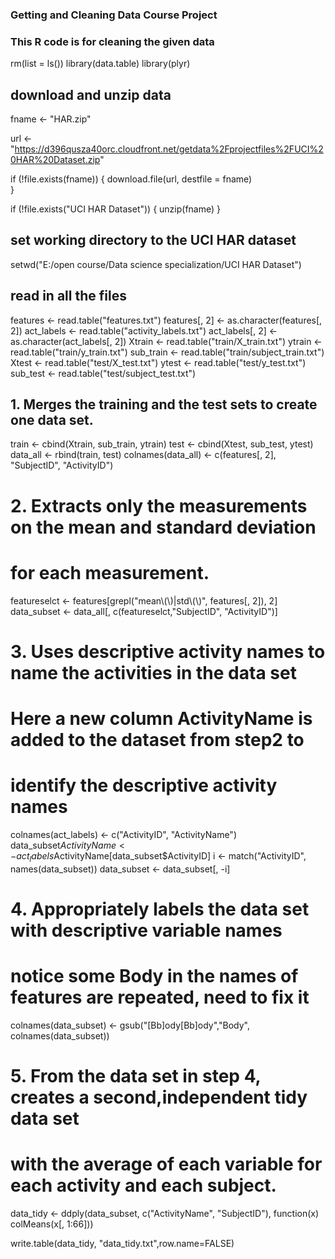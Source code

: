 ### Getting and Cleaning Data Course Project ###

### This R code is for cleaning the given data


rm(list = ls())
library(data.table)
library(plyr)

## download and unzip data
fname <- "HAR.zip"

url <- "https://d396qusza40orc.cloudfront.net/getdata%2Fprojectfiles%2FUCI%20HAR%20Dataset.zip"

if (!file.exists(fname)) {
  download.file(url, destfile = fname)  
}

if (!file.exists("UCI HAR Dataset")) {
  unzip(fname)
}
## set working directory to the UCI HAR dataset

setwd("E:/open course/Data science specialization/UCI HAR Dataset")

## read in all the files
features <- read.table("features.txt")
features[, 2] <- as.character(features[, 2])
act_labels <- read.table("activity_labels.txt")
act_labels[, 2] <- as.character(act_labels[, 2])
Xtrain <- read.table("train/X_train.txt")
ytrain <- read.table("train/y_train.txt")
sub_train <- read.table("train/subject_train.txt")
Xtest <- read.table("test/X_test.txt")
ytest <- read.table("test/y_test.txt")
sub_test <- read.table("test/subject_test.txt")

##  1. Merges the training and the test sets to create one data set.

train <- cbind(Xtrain, sub_train, ytrain)
test <- cbind(Xtest, sub_test, ytest)
data_all <- rbind(train, test)
colnames(data_all) <- c(features[, 2], "SubjectID", "ActivityID")


# 2. Extracts only the measurements on the mean and standard deviation 
#    for each measurement.

featureselct <- features[grepl("mean\\(\\)|std\\(\\)", features[, 2]), 2]
data_subset <- data_all[, c(featureselct,"SubjectID", "ActivityID")]

# 3. Uses descriptive activity names to name the activities in the data set
#    Here a new column ActivityName is added to the dataset from step2 to 
#    identify the descriptive activity names

colnames(act_labels) <- c("ActivityID", "ActivityName")
data_subset$ActivityName <- act_labels$ActivityName[data_subset$ActivityID]
i <- match("ActivityID", names(data_subset))
data_subset <- data_subset[, -i]


# 4. Appropriately labels the data set with descriptive variable names
# notice some Body in the names of features are repeated, need to fix it

colnames(data_subset) <- gsub("[Bb]ody[Bb]ody","Body", colnames(data_subset))


# 5. From the data set in step 4, creates a second,independent tidy data set
#    with the average of each variable for each activity and each subject.

data_tidy <- ddply(data_subset, c("ActivityName", "SubjectID"), function(x) colMeans(x[, 1:66]))

write.table(data_tidy, "data_tidy.txt",row.name=FALSE)

